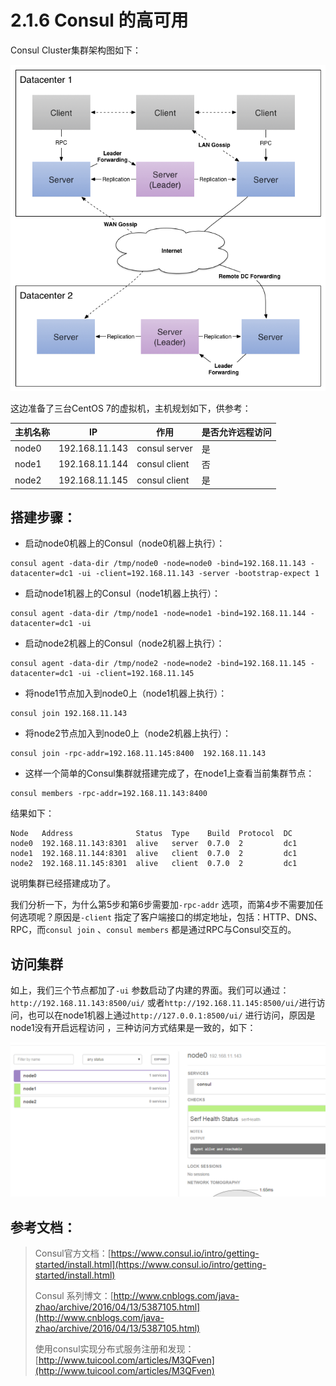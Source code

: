 # 2.1.6 Consul 的高可用

Consul Cluster集群架构图如下：

![Consul Cluster](images/consul-3.png)



这边准备了三台CentOS 7的虚拟机，主机规划如下，供参考：

| 主机名称  | IP             | 作用            | 是否允许远程访问 |
| ----- | -------------- | ------------- | -------- |
| node0 | 192.168.11.143 | consul server | 是        |
| node1 | 192.168.11.144 | consul client | 否        |
| node2 | 192.168.11.145 | consul client | 是        |



## 搭建步骤：

* 启动node0机器上的Consul（node0机器上执行）：

```shell
consul agent -data-dir /tmp/node0 -node=node0 -bind=192.168.11.143 -datacenter=dc1 -ui -client=192.168.11.143 -server -bootstrap-expect 1
```
* 启动node1机器上的Consul（node1机器上执行）：

```shell
consul agent -data-dir /tmp/node1 -node=node1 -bind=192.168.11.144 -datacenter=dc1 -ui
```
* 启动node2机器上的Consul（node2机器上执行）：

```shell
consul agent -data-dir /tmp/node2 -node=node2 -bind=192.168.11.145 -datacenter=dc1 -ui -client=192.168.11.145
```
* 将node1节点加入到node0上（node1机器上执行）：

```shell
consul join 192.168.11.143
```
* 将node2节点加入到node0上（node2机器上执行）：

```shell
consul join -rpc-addr=192.168.11.145:8400  192.168.11.143
```
* 这样一个简单的Consul集群就搭建完成了，在node1上查看当前集群节点：

```shell
consul members -rpc-addr=192.168.11.143:8400
```

结果如下：

```shell
Node   Address              Status  Type    Build  Protocol  DC
node0  192.168.11.143:8301  alive   server  0.7.0  2         dc1
node1  192.168.11.144:8301  alive   client  0.7.0  2         dc1
node2  192.168.11.145:8301  alive   client  0.7.0  2         dc1
```
说明集群已经搭建成功了。

我们分析一下，为什么第5步和第6步需要加`-rpc-addr` 选项，而第4步不需要加任何选项呢？原因是`-client` 指定了客户端接口的绑定地址，包括：HTTP、DNS、RPC，而`consul join` 、`consul members` 都是通过RPC与Consul交互的。



## 访问集群

如上，我们三个节点都加了`-ui` 参数启动了内建的界面。我们可以通过：`http://192.168.11.143:8500/ui/` 或者`http://192.168.11.145:8500/ui/`进行访问，也可以在node1机器上通过`http://127.0.0.1:8500/ui/` 进行访问，原因是node1没有开启远程访问 ，三种访问方式结果是一致的，如下：

![consul cluster](images/consul-2.png)





## 参考文档：
>  Consul官方文档：[https://www.consul.io/intro/getting-started/install.html](https://www.consul.io/intro/getting-started/install.html)
>
>  Consul 系列博文：[http://www.cnblogs.com/java-zhao/archive/2016/04/13/5387105.html](http://www.cnblogs.com/java-zhao/archive/2016/04/13/5387105.html)
>
>  使用consul实现分布式服务注册和发现：[http://www.tuicool.com/articles/M3QFven](http://www.tuicool.com/articles/M3QFven)


